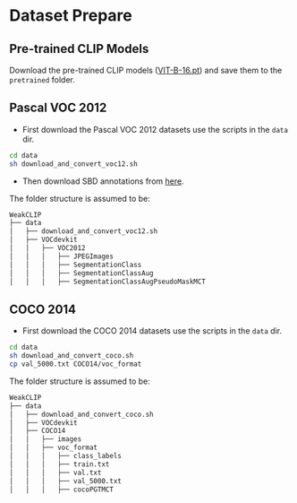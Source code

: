 # Dataset Prepare

## Pre-trained CLIP Models

Download the pre-trained CLIP models ([VIT-B-16.pt](https://openaipublic.azureedge.net/clip/models/5806e77cd80f8b59890b7e101eabd078d9fb84e6937f9e85e4ecb61988df416f/ViT-B-16.pt)) and save them to the `pretrained` folder.

## Pascal VOC 2012
- First download the Pascal VOC 2012 datasets use the scripts in the `data` dir.

```bash
cd data
sh download_and_convert_voc12.sh
```
- Then download SBD annotations from [here](https://www.dropbox.com/s/oeu149j8qtbs1x0/SegmentationClassAug.zip).

The folder structure is assumed to be:
```bash
WeakCLIP
├── data
│   ├── download_and_convert_voc12.sh
│   ├── VOCdevkit
│   │   ├── VOC2012
│   │   │   ├── JPEGImages
│   │   │   ├── SegmentationClass
│   │   │   ├── SegmentationClassAug
│   │   │   ├── SegmentationClassAugPseudoMaskMCT
```

## COCO 2014 
- First download the COCO 2014 datasets use the scripts in the `data` dir.

```bash
cd data
sh download_and_convert_coco.sh
cp val_5000.txt COCO14/voc_format
```
The folder structure is assumed to be:
```bash
WeakCLIP
├── data
│   ├── download_and_convert_coco.sh
│   ├── VOCdevkit
│   ├── COCO14
│   │   ├── images
│   │   ├── voc_format
│   │   │   ├── class_labels
│   │   │   ├── train.txt
│   │   │   ├── val.txt
│   │   │   ├── val_5000.txt
│   │   │   ├── cocoPGTMCT
```